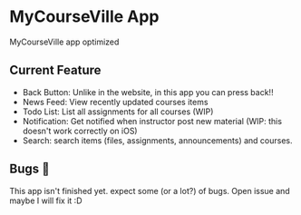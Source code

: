 # MyCourseVille App

MyCourseVille app optimized

## Current Feature
 - Back Button: Unlike in the website, in this app you can press back!!
 - News Feed: View recently updated courses items
 - Todo List: List all assignments for all courses (WIP)
 - Notification: Get notified when instructor post new material (WIP: this doesn't work correctly on iOS)
 - Search: search items (files, assignments, announcements) and courses.

## Bugs 🐛
 This app isn't finished yet. expect some (or a lot?) of bugs. Open issue and maybe I will fix it :D